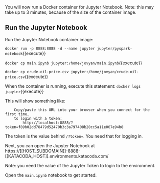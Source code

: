 You will now run a Docker container for Jupyter Notebook.
Note: this may take up to 3 minutes, because of the size of the container image.

## Run the Jupyter Notebook 

Run the Jupyter Notebook container image:

`docker run -p 8888:8888 -d --name jupyter jupyter/pyspark-notebook`{{execute}}

`docker cp main.ipynb jupyter:/home/jovyan/main.ipynb`{{execute}}

`docker cp crude-oil-price.csv jupyter:/home/jovyan/crude-oil-price.csv`{{execute}}

When the container is running, execute this statement:
`docker logs jupyter`{{execute}}

This will show something like:
```
    Copy/paste this URL into your browser when you connect for the first time,
    to login with a token:
        http://localhost:8888/?token=f89b02dd78479d52470b3c3a797408b20cc5a11e067e94b8
```

The token is the value behind `/?token=`. You need that for logging in.

Next, you can open the Jupyter Notebook at 
 https://[[HOST_SUBDOMAIN]]-8888-[[KATACODA_HOST]].environments.katacoda.com/

Note: you need the value of the Jupyter Token to login to the environment. 

Open the `main.ipynb` notebook to get started. 